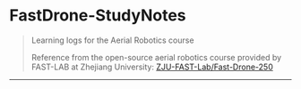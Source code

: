 # FastDrone-StudyNotes
> Learning logs for the Aerial Robotics course
>
> Reference from the open-source aerial robotics course provided by FAST-LAB at Zhejiang University: [ZJU-FAST-Lab/Fast-Drone-250](https://github.com/ZJU-FAST-Lab/Fast-Drone-250)

****

